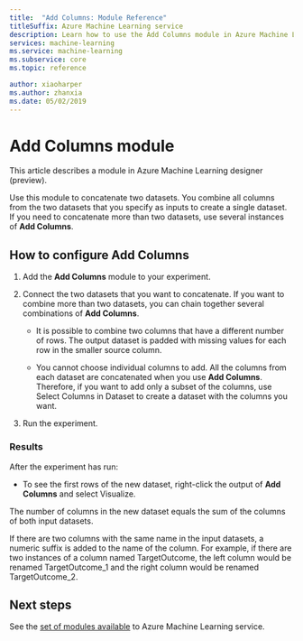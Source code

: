 ```yaml
---
title:  "Add Columns: Module Reference"
titleSuffix: Azure Machine Learning service
description: Learn how to use the Add Columns module in Azure Machine Learning service to concatenate two datasets.
services: machine-learning
ms.service: machine-learning
ms.subservice: core
ms.topic: reference

author: xiaoharper
ms.author: zhanxia
ms.date: 05/02/2019
---
```


# Add Columns module

This article describes a module in Azure Machine Learning designer (preview).

Use this module to concatenate two datasets. You combine all columns from the two datasets that you specify as inputs to create a single dataset. If you need to concatenate more than two datasets, use several instances of **Add Columns**.



## How to configure Add Columns
1. Add the **Add Columns** module to your experiment.

2. Connect the two datasets that you want to concatenate. If you want to combine more than two datasets, you can chain together several combinations of **Add Columns**.

    - It is possible to combine two columns that have a different number of rows. The output dataset is padded with missing values for each row in the smaller source column.

    - You cannot choose individual columns to add. All the columns from each dataset are concatenated when you use **Add Columns**. Therefore, if you want to add only a subset of the columns, use Select Columns in Dataset to create a dataset with the columns you want.

3. Run the experiment.

### Results
After the experiment has run:

- To see the first rows of the new dataset, right-click the output of **Add Columns** and select Visualize.

The number of columns in the new dataset equals the sum of the columns of both input datasets.

If there are two columns with the same name in the input datasets, a numeric suffix is added to the name of the column. For example, if there are two instances of a column named TargetOutcome, the left column would be renamed TargetOutcome_1 and the right column would be renamed TargetOutcome_2.

## Next steps

See the [set of modules available](module-reference.md) to Azure Machine Learning service. 